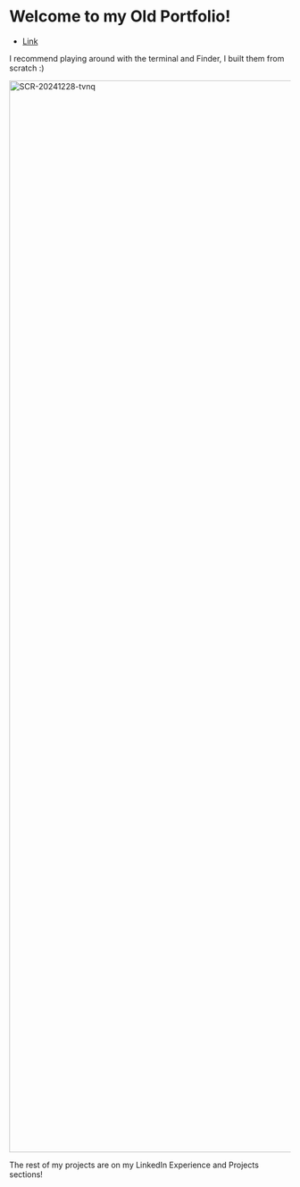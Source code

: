 # Welcome to my Old Portfolio!

- [Link](https://portfolio-sestios-projects.vercel.app)

I recommend playing around with the terminal and Finder, I built them from scratch :)

<img width="1920" alt="SCR-20241228-tvnq" src="https://github.com/user-attachments/assets/d327ad0d-5b72-476e-9fe7-413430d11074" />

The rest of my projects are on my LinkedIn Experience and Projects sections!

